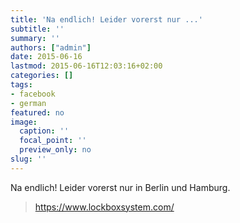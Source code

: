 ```yaml
---
title: 'Na endlich! Leider vorerst nur ...'
subtitle: ''
summary: ''
authors: ["admin"]
date: 2015-06-16
lastmod: 2015-06-16T12:03:16+02:00
categories: []
tags:
- facebook
- german
featured: no
image:
  caption: ''
  focal_point: ''
  preview_only: no
slug: ''
---
```

Na endlich! Leider vorerst nur in Berlin und Hamburg.
> https://www.lockboxsystem.com/



